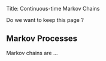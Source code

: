 Title: Continuous-time Markov Chains

Do we want to keep this page ?

## Markov Processes

Markov chains are ...
